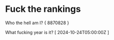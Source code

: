 # Fuck the rankings

Who the hell am I?
{ 8870828 }

What fucking year is it?
[ 2024-10-24T05:00:00Z ]
